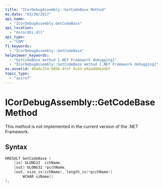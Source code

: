 ```yaml
---
title: "ICorDebugAssembly::GetCodeBase Method"
ms.date: "03/30/2017"
api_name: 
  - "ICorDebugAssembly.GetCodeBase"
api_location: 
  - "mscordbi.dll"
api_type: 
  - "COM"
f1_keywords: 
  - "ICorDebugAssembly::GetCodeBase"
helpviewer_keywords: 
  - "GetCodeBase method [.NET Framework debugging]"
  - "ICorDebugAssembly::GetCodeBase method [.NET Framework debugging]"
ms.assetid: 48adc154-9058-4fef-9c43-e9aad80e4dbf
topic_type: 
  - "apiref"
---
```

# ICorDebugAssembly::GetCodeBase Method
This method is not implemented in the current version of the .NET Framework.  
  
## Syntax  
  
```cpp  
HRESULT GetCodeBase (  
    [in] ULONG32  cchName,  
    [out] ULONG32 *pcchName,  
    [out, size_is(cchName), length_is(*pcchName)]
        WCHAR szName[]  
);  
```
